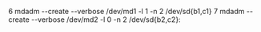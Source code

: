 6 mdadm --create --verbose /dev/md1 -l 1 -n 2 /dev/sd{b1,c1}
7 mdadm --create --verbose /dev/md2 -l 0 -n 2 /dev/sd{b2,c2}:
